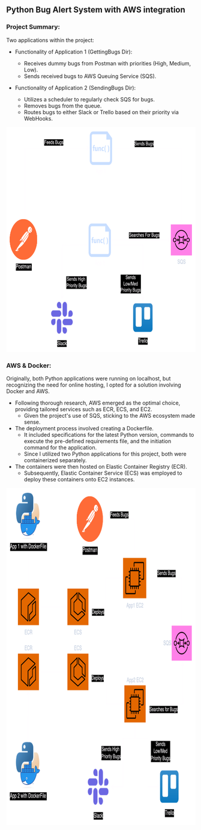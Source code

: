 ## Python Bug Alert System with AWS integration
### Project Summary:


Two applications within the project:

- Functionality of Application 1 (GettingBugs Dir):
  - Receives dummy bugs from Postman with priorities (High, Medium, Low).
  - Sends received bugs to AWS Queuing Service (SQS).

- Functionality of Application 2 (SendingBugs Dir):
  - Utilizes a scheduler to regularly check SQS for bugs.
  - Removes bugs from the queue.
  - Routes bugs to either Slack or Trello based on their priority via WebHooks.


<img src="https://github.com/Emre1Duman/BugAlertSystem-AWS/blob/main/Diagrams/Before%20Docker.png" width="700" height="600"/>


### AWS & Docker:

Originally, both Python applications were running on localhost, but recognizing the need for online hosting, I opted for a solution involving Docker and AWS.

- Following thorough research, AWS emerged as the optimal choice, providing tailored services such as ECR, ECS, and EC2.
  - Given the project's use of SQS, sticking to the AWS ecosystem made sense.
- The deployment process involved creating a Dockerfile.
  - It included specifications for the latest Python version, commands to execute the pre-defined requirements file, and the initiation command for the application.
  - Since I utilized two Python applications for this project, both were containerized separately.
- The containers were then hosted on Elastic Container Registry (ECR).
  - Subsequently, Elastic Container Service (ECS) was employed to deploy these containers onto EC2 instances.


<img src="https://github.com/Emre1Duman/BugAlertSystem-AWS/blob/main/Diagrams/After%20Docker.png" width="900" height="900"/>
